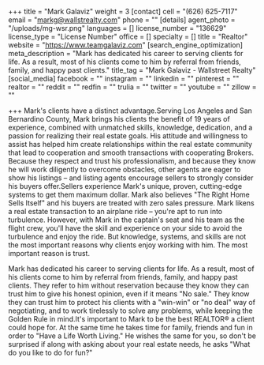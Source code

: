 +++
title = "Mark Galaviz"
weight = 3
[contact]
cell = "(626) 625-7117"
email = "markg@wallstrealty.com"
phone = ""
[details]
agent_photo = "/uploads/mg-wsr.png"
languages = []
license_number = "136629"
license_type = "License Number"
office = []
specialty = []
title = "Realtor"
website = "https://www.teamgalaviz.com"
[search_engine_optimization]
meta_description = "Mark has dedicated his career to serving clients for life. As a result, most of his clients come to him by referral from friends, family, and happy past clients."
title_tag = "Mark Galaviz - Wallstreet Realty"
[social_media]
facebook = ""
instagram = ""
linkedin = ""
pinterest = ""
realtor = ""
reddit = ""
redfin = ""
trulia = ""
twitter = ""
youtube = ""
zillow = ""

+++
Mark's clients have a distinct advantage.Serving Los Angeles and San Bernardino County, Mark brings his clients the benefit of 19 years of experience, combined with unmatched skills, knowledge, dedication, and a passion for realizing their real estate goals. His attitude and willingness to assist has helped him create relationships within the real estate community that lead to cooperation and smooth transactions with cooperating Brokers. Because they respect and trust his professionalism, and because they know he will work diligently to overcome obstacles, other agents are eager to show his listings – and listing agents encourage sellers to strongly consider his buyers offer.Sellers experience Mark's unique, proven, cutting-edge systems to get them maximum dollar. Mark also believes "The Right Home Sells Itself" and his buyers are treated with zero sales pressure. Mark likens a real estate transaction to an airplane ride – you're apt to run into turbulence. However, with Mark in the captain's seat and his team as the flight crew, you'll have the skill and experience on your side to avoid the turbulence and enjoy the ride. But knowledge, systems, and skills are not the most important reasons why clients enjoy working with him. The most important reason is trust.

Mark has dedicated his career to serving clients for life. As a result, most of his clients come to him by referral from friends, family, and happy past clients. They refer to him without reservation because they know they can trust him to give his honest opinion, even if it means "No sale." They know they can trust him to protect his clients with a "win-win" or "no deal" way of negotiating, and to work tirelessly to solve any problems, while keeping the Golden Rule in mind.It's important to Mark to be the best REALTOR® a client could hope for. At the same time he takes time for family, friends and fun in order to "Have a Life Worth Living." He wishes the same for you, so don't be surprised if along with asking about your real estate needs, he asks "What do you like to do for fun?"